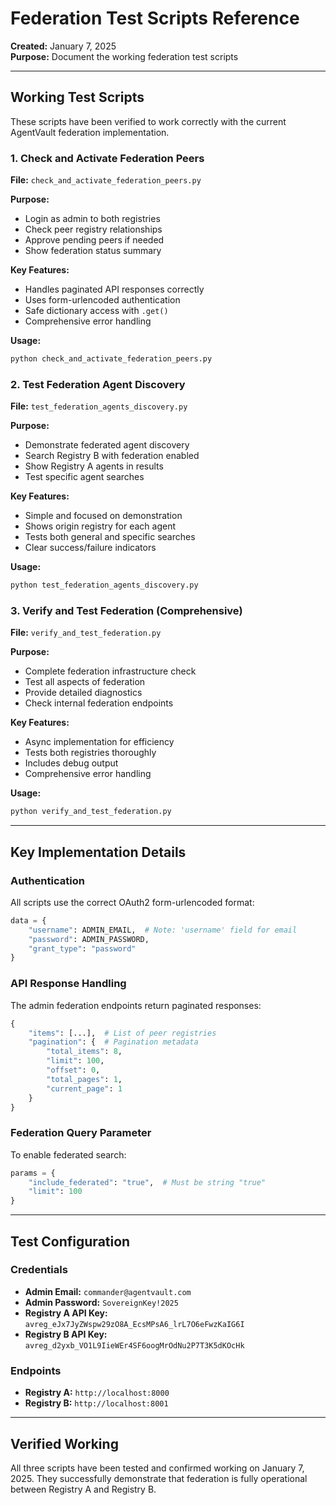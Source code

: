 # Federation Test Scripts Reference

**Created:** January 7, 2025  
**Purpose:** Document the working federation test scripts

---

## Working Test Scripts

These scripts have been verified to work correctly with the current AgentVault federation implementation.

### 1. Check and Activate Federation Peers
**File:** `check_and_activate_federation_peers.py`

**Purpose:**
- Login as admin to both registries
- Check peer registry relationships
- Approve pending peers if needed
- Show federation status summary

**Key Features:**
- Handles paginated API responses correctly
- Uses form-urlencoded authentication
- Safe dictionary access with `.get()`
- Comprehensive error handling

**Usage:**
```bash
python check_and_activate_federation_peers.py
```

### 2. Test Federation Agent Discovery
**File:** `test_federation_agents_discovery.py`

**Purpose:**
- Demonstrate federated agent discovery
- Search Registry B with federation enabled
- Show Registry A agents in results
- Test specific agent searches

**Key Features:**
- Simple and focused on demonstration
- Shows origin registry for each agent
- Tests both general and specific searches
- Clear success/failure indicators

**Usage:**
```bash
python test_federation_agents_discovery.py
```

### 3. Verify and Test Federation (Comprehensive)
**File:** `verify_and_test_federation.py`

**Purpose:**
- Complete federation infrastructure check
- Test all aspects of federation
- Provide detailed diagnostics
- Check internal federation endpoints

**Key Features:**
- Async implementation for efficiency
- Tests both registries thoroughly
- Includes debug output
- Comprehensive error handling

**Usage:**
```bash
python verify_and_test_federation.py
```

---

## Key Implementation Details

### Authentication
All scripts use the correct OAuth2 form-urlencoded format:
```python
data = {
    "username": ADMIN_EMAIL,  # Note: 'username' field for email
    "password": ADMIN_PASSWORD,
    "grant_type": "password"
}
```

### API Response Handling
The admin federation endpoints return paginated responses:
```python
{
    "items": [...],  # List of peer registries
    "pagination": {  # Pagination metadata
        "total_items": 8,
        "limit": 100,
        "offset": 0,
        "total_pages": 1,
        "current_page": 1
    }
}
```

### Federation Query Parameter
To enable federated search:
```python
params = {
    "include_federated": "true",  # Must be string "true"
    "limit": 100
}
```

---

## Test Configuration

### Credentials
- **Admin Email:** `commander@agentvault.com`
- **Admin Password:** `SovereignKey!2025`
- **Registry A API Key:** `avreg_eJx7JyZWspw29zO8A_EcsMPsA6_lrL7O6eFwzKaIG6I`
- **Registry B API Key:** `avreg_d2yxb_VO1L9IieWEr4SF6oogMrOdNu2P7T3K5dKOcHk`

### Endpoints
- **Registry A:** `http://localhost:8000`
- **Registry B:** `http://localhost:8001`

---

## Verified Working

All three scripts have been tested and confirmed working on January 7, 2025. They successfully demonstrate that federation is fully operational between Registry A and Registry B.
